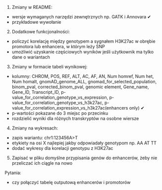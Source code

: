 1. Zmiany w README:
- wersje wymaganych narzędzi zewnętrznych np. GATK i Annovara  ✔
- przykładowe wywołanie
2. Dodatkowe funkcjonalności:
- policzyć korelację między genotypem a sygnałem H3K27ac w obrębie promotora lub enhancera, w którym leży SNP
- umożliwić uzyskanie częściowych wyników jeśli użytkownik ma tylko dane o wariantach
3. Zmiany w formacie tabeli wynikowej:
- kolumny:
CHROM, POS, REF, ALT, AC, AF, AN, Num homref, Num het, Num homalt, gnomAD_genome_ALL, gnomad_for_selected_population, binom_pval, corrected_binom_pval, genomic element, Gene_name, Gene_ID, Transcript_ID, p-value_for_correlation_genotype_vs_expression, p-value_for_correlation_genotype_vs_h3k27ac, p-value_for_correlation_expression_vs_h3k27ac(enhancers only)  ✔
- p-wartości pokazane do 3 miejsc po przecinku
- rozdzielić wyniki dla różnych transkryptów na osobne wiersze
4. Zmiany na wykresach:
- zapis wariantu: chr1:123456A>T
- etykiety na osi X najlepiej jakby odpowiadały genotypom np. AA AT TT
- dodać wykresy dla korelacji genotypu z H3K27ac
5. Zapisać w pliku domyślne przypisania genów do enhancerów, żeby nie przeliczać ich ciągle na nowo


Pytania:
- czy połączyć tabelę outputową enhancerów i promotorów
